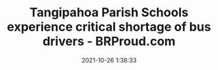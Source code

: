 ---
"title": "Tangipahoa Parish Schools experience critical shortage of bus drivers - BRProud.com"
"date": "2021-10-26 1:38:33"
"feed_name": "GOOGLENEWSCONSTRUCTION"
"feed_website": "https://news.google.com/search?q=construction%2Bincident&hl=en-US&gl=US&ceid=US:en"
"feed_rss": "https://news.google.com/rss/search?q=construction%2Bincident&hl=en-US&gl=US&ceid=US:en"
"link": "https://www.brproud.com/video/tangipahoa-parish-schools-experience-critical-shortage-of-bus-drivers/7095368/"
"source": "{'href': 'https://www.brproud.com', 'title': 'BRProud.com'}"
"file": "_posts/2021-1-1-3f003c66a2fee9fc7a32574c105d7ea711a15d9d.md"
"accident": "0"
"drilling": "0"
"dead": "0"
"injured": "0"
"arrested": "0"
"place": "unknown place"
"where": "unknown site"
"causes": "unknown"
"place_uri": "unknown place"
---